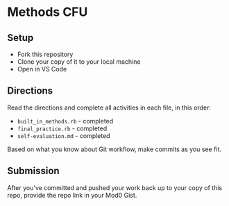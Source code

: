 # Methods CFU

## Setup

- Fork this repository
- Clone your copy of it to your local machine
- Open in VS Code

## Directions

Read the directions and complete all activities in each file, in this order:
- `built_in_methods.rb` - completed
- `final_practice.rb` - completed
- `self-evaluation.md` - completed

Based on what you know about Git workflow, make commits as you see fit.

## Submission

After you've committed and pushed your work back up to your copy of this repo, provide the repo link in your Mod0 Gist.
